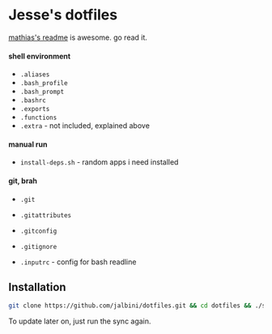 # Jesse's dotfiles

[mathias's readme](https://github.com/mathiasbynens/dotfiles/) is awesome. go read it.

#### shell environment
* `.aliases`
* `.bash_profile`
* `.bash_prompt`
* `.bashrc`
* `.exports`
* `.functions`
* `.extra` - not included, explained above

#### manual run
* `install-deps.sh` - random apps i need installed

#### git, brah
* `.git`
* `.gitattributes`
* `.gitconfig`
* `.gitignore`

* `.inputrc` - config for bash readline


## Installation

```bash
git clone https://github.com/jalbini/dotfiles.git && cd dotfiles && ./sync.sh
```

To update later on, just run the sync again.
